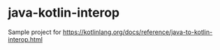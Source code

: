 # java-kotlin-interop

Sample project for https://kotlinlang.org/docs/reference/java-to-kotlin-interop.html

